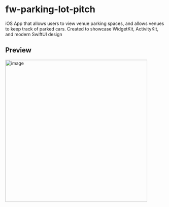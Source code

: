 # fw-parking-lot-pitch
iOS App that allows users to view venue parking spaces, and allows venues to keep track of parked cars. Created to showcase WidgetKit, ActivityKit, and modern SwiftUI design

## Preview

<img width="447" alt="image" src="https://github.com/Taha-Chaudhry/fw-parking-lot-pitch/assets/46199675/4bfdbcfb-796c-4a30-9ec9-00d866049998">

